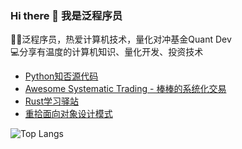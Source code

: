 ### Hi there 👋 我是泛程序员

👨‍💻泛程序员，热爱计算机技术，量化对冲基金Quant Dev  
💻分享有温度的计算机知识、量化开发、投资技术

- [Python知否源代码](https://github.com/wangzhe3224/Python-zhifou)
- [Awesome Systematic Trading - 棒棒的系统化交易](https://github.com/wangzhe3224/awesome-systematic-trading)
- [Rust学习驿站](https://github.com/wangzhe3224/rust-learning)
- [重拾面向对象设计模式](https://github.com/wangzhe3224/Python-zhifou/tree/master/src/design_pattern)

![Top Langs](https://github-readme-stats.vercel.app/api/top-langs/?username=wangzhe3224&hide=Jupyter%20Notebook,C++,Fortran,HTML,JavaScript,Cpp,Stylus，Groff,groff,assembly,Stylus,makefile&langs_count=5)
